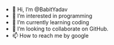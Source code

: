 - 👋 Hi, I’m @BabitYadav
- 👀 I’m interested in programming
- 🌱 I’m currently learning coding
- 💞️ I’m looking to collaborate on GitHub.
- 📫 How to reach me by google

<!---
BabitYadav/BabitYadav is a ✨ special ✨ repository because its `README.md` (this file) appears on your GitHub profile.
You can click the Preview link to take a look at your changes.
--->
